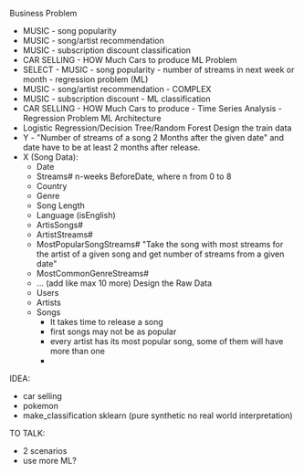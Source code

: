 Business Problem
- MUSIC - song popularity
- MUSIC - song/artist recommendation
- MUSIC - subscription discount classification
- CAR SELLING - HOW Much Cars to produce
ML Problem
- SELECT - MUSIC - song popularity - number of streams in next week or month - regression problem (ML)
- MUSIC - song/artist recommendation - COMPLEX
- MUSIC - subscription discount - ML classification
- CAR SELLING - HOW Much Cars to produce - Time Series Analysis - Regression Problem
ML Architecture
- Logistic Regression/Decision Tree/Random Forest
Design the train data
- Y - "Number of streams of a song 2 Months after the given date" and date have to be at least 2 months after release.
- X (Song Data):
  - Date
  - Streams# n-weeks BeforeDate, where n from 0 to 8
  - Country
  - Genre
  - Song Length
  - Language (isEnglish)
  - ArtisSongs#
  - ArtistStreams#
  - MostPopularSongStreams# "Take the song with most streams for the artist of a given song and get number of streams from a given date"
  - MostCommonGenreStreams#
  - ... (add like max 10 more)
Design the Raw Data
  - Users
  - Artists
  - Songs
    - It takes time to release a song
    - first songs may not be as popular
    - every artist has its most popular song, some of them will have more than one
    - 




IDEA:
- car selling
- pokemon
- make_classification sklearn (pure synthetic no real world interpretation)

TO TALK:
- 2 scenarios
- use more ML?